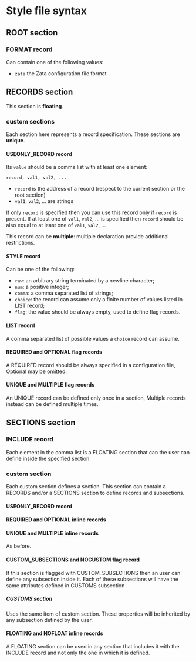 # Style file syntax
## ROOT section

### FORMAT record
Can contain one of the following values:
- `zata` the Zata configuration file format

## RECORDS section
This section is __floating__.
### custom sections
Each section here represents a record specification. These sections are __unique__.

#### USEONLY_RECORD record
Its `value` should be a comma list with at least one element:

    record, val1, val2, ...

- `record` is the address of a record (respect to the current section or the root section)
- `val1`, `val2`, ... are strings

If only `record` is specified then you can use this record only if `record` is present. If at least one of `val1`, `val2`, ... is specified then `record`
should be also equal to at least one of `val1`, `val2`, ...

This record can be __multiple__: multiple declaration provide additional restrictions.

#### STYLE record
Can be one of the following:

- `raw`: an arbitrary string terminated by a newline character;
- `num`: a positive integer;
- `comma`: a comma separated list of strings;
- `choice`: the record can assume only a finite number of values listed in LIST record;
- `flag`: the value should be always empty, used to define flag records.

#### LIST record
A comma separated list of possible values a `choice` record can assume.

#### REQUIRED and OPTIONAL flag records
A REQUIRED record should be always specified in a configuration file, Optional may be omitted.

#### UNIQUE and MULTIPLE flag records
An UNIQUE record can be defined only once in a section, Multiple records instead can be defined multiple times.

## SECTIONS section
### INCLUDE record
Each element in the comma list is a FLOATING section that can the user can define inside the specified section.
### custom section
Each custom section defines a section. This section can contain a RECORDS and/or a SECTIONS section 
to define records and subsections.

#### USEONLY_RECORD record
#### REQUIRED and OPTIONAL inline records
#### UNIQUE and MULTIPLE inline records
As before.

#### CUSTOM_SUBSECTIONS and NOCUSTOM flag record
If this section is flagged with CUSTOM_SUBSECTIONS then an user can define any subsection inside it.
Each of these subsections will have the same attributes defined in CUSTOMS subsection
##### CUSTOMS section
Uses the same item of custom section. These properties will be inherited by any subsection defined by the user.

#### FLOATING and NOFLOAT inline records
A FLOATING section can be used in any section that includes it with the INCLUDE record and not only the one in which 
it is defined.

